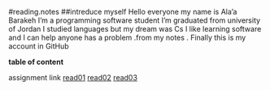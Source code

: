 #reading.notes
##intreduce myself
Hello everyone my name is Ala’a Barakeh I’m a programming software student I’m graduated 
from university of Jordan I studied languages but my dream was Cs I like learning software
and I can help anyone has a problem .from my notes .
Finally this is my account in GitHub


**table of content**

assignment            link
[read01]()
[read02]()
[read03]()
